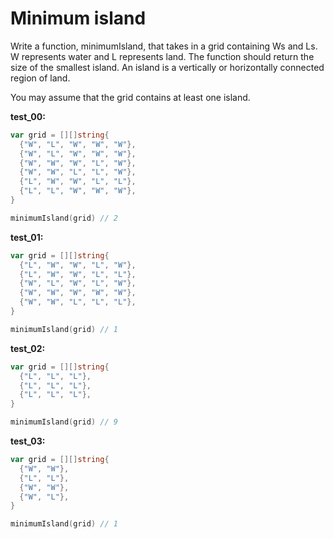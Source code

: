 # Minimum island

Write a function, minimumIsland, that takes in a grid containing Ws and Ls. W represents water and L represents land. The function should return the size of the smallest island. An island is a vertically or horizontally connected region of land.

You may assume that the grid contains at least one island.

**test_00:**
```go
var grid = [][]string{
  {"W", "L", "W", "W", "W"},
  {"W", "L", "W", "W", "W"},
  {"W", "W", "W", "L", "W"},
  {"W", "W", "L", "L", "W"},
  {"L", "W", "W", "L", "L"},
  {"L", "L", "W", "W", "W"},
}

minimumIsland(grid) // 2
```
**test_01:**
```go
var grid = [][]string{
  {"L", "W", "W", "L", "W"},
  {"L", "W", "W", "L", "L"},
  {"W", "L", "W", "L", "W"},
  {"W", "W", "W", "W", "W"},
  {"W", "W", "L", "L", "L"},
}

minimumIsland(grid) // 1
```
**test_02:**
```go
var grid = [][]string{
  {"L", "L", "L"},
  {"L", "L", "L"},
  {"L", "L", "L"},
}

minimumIsland(grid) // 9
```
**test_03:**
```go
var grid = [][]string{
  {"W", "W"},
  {"L", "L"},
  {"W", "W"},
  {"W", "L"},
}

minimumIsland(grid) // 1
```
